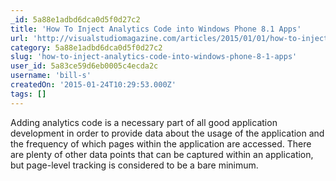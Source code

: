 ```yaml
---
_id: 5a88e1adbd6dca0d5f0d27c2
title: 'How To Inject Analytics Code into Windows Phone 8.1 Apps'
url: 'http://visualstudiomagazine.com/articles/2015/01/01/how-to-inject-analytics-code.aspx'
category: 5a88e1adbd6dca0d5f0d27c2
slug: 'how-to-inject-analytics-code-into-windows-phone-8-1-apps'
user_id: 5a83ce59d6eb0005c4ecda2c
username: 'bill-s'
createdOn: '2015-01-24T10:29:53.000Z'
tags: []
---
```


Adding analytics code is a necessary part of all good application development in order to provide data about the usage of the application and the frequency of which pages within the application are accessed. There are plenty of other data points that can be captured within an application, but page-level tracking is considered to be a bare minimum.
